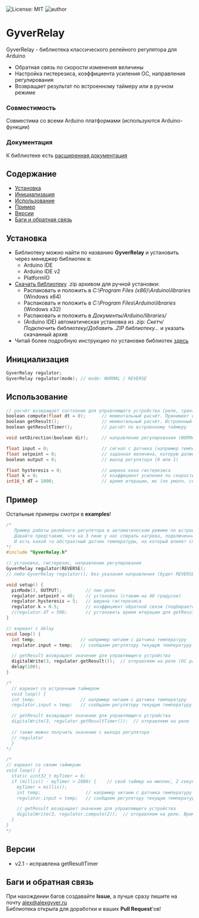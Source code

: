 ![License: MIT](https://img.shields.io/badge/License-MIT-green.svg)
![author](https://img.shields.io/badge/author-AlexGyver-informational.svg)
# GyverRelay
GyverRelay - библиотека классического релейного регулятора для Arduino
- Обратная связь по скорости изменения величины
- Настройка гистерезиса, коэффициента усиления ОС, направления регулирования
- Возвращает результат по встроенному таймеру или в ручном режиме

### Совместимость
Совместима со всеми Arduino платформами (используются Arduino-функции)

### Документация
К библиотеке есть [расширенная документация](https://alexgyver.ru/GyverRelay/)

## Содержание
- [Установка](#install)
- [Инициализация](#init)
- [Использование](#usage)
- [Пример](#example)
- [Версии](#versions)
- [Баги и обратная связь](#feedback)

<a id="install"></a>
## Установка
- Библиотеку можно найти по названию **GyverRelay** и установить через менеджер библиотек в:
    - Arduino IDE
    - Arduino IDE v2
    - PlatformIO
- [Скачать библиотеку](https://github.com/GyverLibs/GyverRelay/archive/refs/heads/main.zip) .zip архивом для ручной установки:
    - Распаковать и положить в *C:\Program Files (x86)\Arduino\libraries* (Windows x64)
    - Распаковать и положить в *C:\Program Files\Arduino\libraries* (Windows x32)
    - Распаковать и положить в *Документы/Arduino/libraries/*
    - (Arduino IDE) автоматическая установка из .zip: *Скетч/Подключить библиотеку/Добавить .ZIP библиотеку…* и указать скачанный архив
- Читай более подробную инструкцию по установке библиотек [здесь](https://alexgyver.ru/arduino-first/#%D0%A3%D1%81%D1%82%D0%B0%D0%BD%D0%BE%D0%B2%D0%BA%D0%B0_%D0%B1%D0%B8%D0%B1%D0%BB%D0%B8%D0%BE%D1%82%D0%B5%D0%BA)

<a id="init"></a>
## Инициализация
```cpp
GyverRelay regulator;
GyverRelay regulator(mode); // mode: NORMAL / REVERSE
```

<a id="usage"></a>
## Использование
```cpp
// расчёт возвращает состояние для управляющего устройства (реле, транзистор) (1 вкл, 0 выкл)
boolean compute(float dt = 0);		// моментальный расчёт. Принимает dt в секундах для режима с ОС
boolean getResult();				// моментальный расчёт. Встроенный таймер для режима с ОС
boolean getResultTimer();			// расчёт по встроенному таймеру

void setDirection(boolean dir);		// направление регулирования (NORMAL, REVERSE)

float input = 0;					// сигнал с датчика (например температура, которую мы регулируем)
float setpoint = 0;					// заданная величина, которую должен поддерживать регулятор (температура)
boolean output = 0;					// выход регулятора (0 или 1)

float hysteresis = 0;				// ширина окна гистерезиса
float k = 0;						// коэффициент усиления	по скорости (по умолч. 0)	
int16_t dT = 1000;					// время итерации, мс (по умолч. секунда)
```

<a id="example"></a>
## Пример
Остальные примеры смотри в **examples**!
```cpp
/*
   Пример работы релейного регулятора в автоматическом режиме по встроенному таймеру
   Давайте представим, что на 3 пине у нас спираль нагрева, подключенная через реле
   И есть какой то абстрактный датчик температуры, на который влияет спираль
*/
#include "GyverRelay.h"

// установка, гистерезис, направление регулирования
GyverRelay regulator(REVERSE);
// либо GyverRelay regulator(); без указания направления (будет REVERSE)

void setup() {
  pinMode(3, OUTPUT);         // пин реле
  regulator.setpoint = 40;    // установка (ставим на 40 градусов)
  regulator.hysteresis = 5;   // ширина гистерезиса
  regulator.k = 0.5;          // коэффициент обратной связи (подбирается по факту)
  //regulator.dT = 500;       // установить время итерации для getResultTimer
}

// вариант с delay
void loop() {
  int temp;                 // например читаем с датчика температуру
  regulator.input = temp;   // сообщаем регулятору текущую температуру

  // getResult возвращает значение для управляющего устройства
  digitalWrite(3, regulator.getResult());  // отправляем на реле (ОС работает по своему таймеру)
  delay(100);
}

/*
  // вариант со встроенным таймером
  void loop() {
  int temp;                 // например читаем с датчика температуру
  regulator.input = temp;   // сообщаем регулятору текущую температуру

  // getResult возвращает значение для управляющего устройства
  digitalWrite(3, regulator.getResultTimer());  // отправляем на реле
  
  // также можно получить значение с выхода регулятора
  // regulator
  }
*/

/*
// вариант со своим таймером
void loop() {
  static uint32_t myTimer = 0;
  if (millis() - myTimer > 2000) {    // свой таймер на миллис, 2 секунды
    myTimer = millis();
    int temp;                 // например читаем с датчика температуру
    regulator.input = temp;   // сообщаем регулятору текущую температуру

    // getResult возвращает значение для управляющего устройства
    digitalWrite(3, regulator.compute(2));  // отправляем на реле. Время передаём вручную, у нас 2 секунды
  }
}
*/
```

<a id="versions"></a>
## Версии
- v2.1 - исправлена getResultTimer

<a id="feedback"></a>
## Баги и обратная связь
При нахождении багов создавайте **Issue**, а лучше сразу пишите на почту [alex@alexgyver.ru](mailto:alex@alexgyver.ru)  
Библиотека открыта для доработки и ваших **Pull Request**'ов!